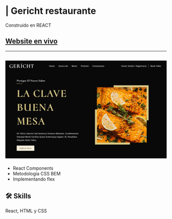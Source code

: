# | Gericht restaurante

Construido en REACT


## [Website en vivo]
---

![Proyecto final](https://github.com/luisherr/Restaurant-Gericht/blob/main/src/assets/screen.jpg)
---
- React Components
- Metodología CSS BEM
- Implementando flex







## 🛠 Skills
React, HTML y CSS

[Website en vivo]: <https://luisherr.github.io/Restaurant-Gericht>